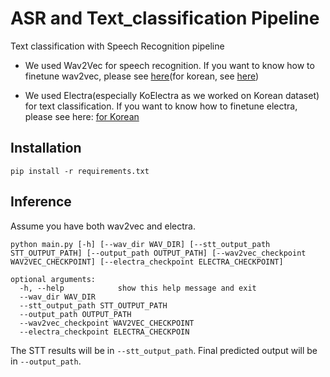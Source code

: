 # ASR and Text_classification Pipeline

Text classification with Speech Recognition pipeline

- We used Wav2Vec for speech recognition. If you want to know how to finetune wav2vec, please see [here](https://colab.research.google.com/github/patrickvonplaten/notebooks/blob/master/Fine_tuning_Wav2Vec2_for_English_ASR.ipynb)(for korean, see [here](https://github.com/voithru/wav2vec2_finetune))

- We used Electra(especially KoElectra as we worked on Korean dataset) for text classification. If you want to know how to finetune electra, please see here: [for Korean](https://github.com/monologg/KoELECTRA)

## Installation

```commandline
pip install -r requirements.txt
```

## Inference

Assume you have both wav2vec and electra.

```commandline
python main.py [-h] [--wav_dir WAV_DIR] [--stt_output_path STT_OUTPUT_PATH] [--output_path OUTPUT_PATH] [--wav2vec_checkpoint WAV2VEC_CHECKPOINT] [--electra_checkpoint ELECTRA_CHECKPOINT]

optional arguments:
  -h, --help            show this help message and exit
  --wav_dir WAV_DIR
  --stt_output_path STT_OUTPUT_PATH
  --output_path OUTPUT_PATH
  --wav2vec_checkpoint WAV2VEC_CHECKPOINT
  --electra_checkpoint ELECTRA_CHECKPOIN
```

The STT results will be in `--stt_output_path`. Final predicted output will be in `--output_path`.
